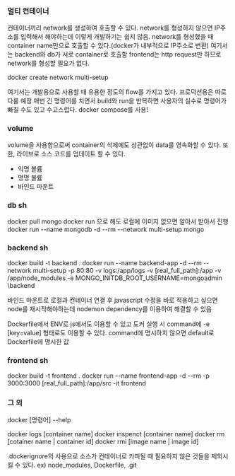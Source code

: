 ### 멀티 컨테이너

컨테이너끼리 network를 생성하여 호출할 수 있다.
network를 형성하지 않으면 IP주소를 입력해서 해야하는데 이렇게 개발하기는 쉽지 않음.
network를 형성했을 때 container name만으로 호출할 수 있다.(docker가 내부적으로 IP주소로 변환)
여기서는 backend와 db가 서로 container로 호출함
frontend는 http request만 하므로 network를 형성할 필요가 없다.

docker create network multi-setup

여기서는 개발용으로 사용할 때 유용한 정도의 flow를 가지고 있다.
프로덕션용은 따로 다룰 예정
매번 긴 명령어를 치면서 build와 run을 반복하면 사용자의 실수로 명령어가 빠질 수도 있고 수고스럽다.
docker compose를 사용!

### volume

volume을 사용함으로써 container의 삭제에도 상관없이 data를 영속화할 수 있다.
또한, 라이브로 소스 코드를 업데이트 할 수 있다.

- 익명 볼륨
- 명명 볼륨
- 바인드 마운트

### db sh

docker pull mongo
docker run 으로 해도 로컬에 이미지 없으면 알아서 받아서 진행
docker run --name mongodb -d --rm --network multi-setup mongo

### backend sh

docker build -t backend .
docker run --name backend-app -d --rm --network multi-setup -p 80:80 -v logs:/app/logs -v [real_full_path]:/app -v /app/node_modules -e MONGO_INITDB_ROOT_USERNAME=mongoadmin \backend

바인드 마운트로 로컬과 컨테이너 연결 후 javascript 수정을 바로 적용하고 싶으면 node를 재시작해야하는데 
nodemon dependency를 이용하여 해결할 수 있음

Dockerfile에서 ENV로 js에서도 이용할 수 있고
도커 실행 시 command에 -e [key=value] 형태로도 이용할 수 있다.
command에 명시하지 않으면 default로 Dockerfile에 명시한 값

### frontend sh

docker build -t frontend .
docker run --name frontend-app -d --rm -p 3000:3000 [real_full_path]:/app/src -it frontend

### 그 외

docker [명령어] --help

docker logs [container name]
docker inspenct [container name]
docker rm [cotainer name | container id]
docker rmi [image name | image id]

.dockerignore의 사용으로 소스가 컨테이너로 카피될 때 필요하지 않은 것들을 제외시킬 수 있다.
ex) node_modules, Dockerfile, .git



